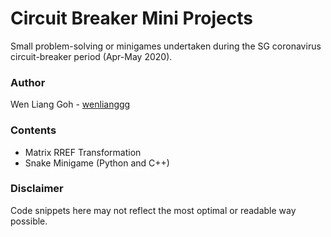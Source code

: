 # Circuit Breaker Mini Projects 
Small problem-solving or minigames undertaken during the SG coronavirus circuit-breaker period (Apr-May 2020).


### Author
Wen Liang Goh - [wenlianggg](https://github.com/wenlianggg)


### Contents
* Matrix RREF Transformation
* Snake Minigame (Python and C++)


### Disclaimer
Code snippets here may not reflect the most optimal or readable way possible.
